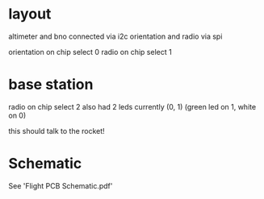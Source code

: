 # layout

altimeter and bno connected via i2c
orientation and radio via spi

orientation on chip select 0
radio on chip select 1

# base station

radio on chip select 2
also had 2 leds currently (0, 1)
(green led on 1, white on 0)

this should talk to the rocket!

# Schematic
See 'Flight PCB Schematic.pdf'